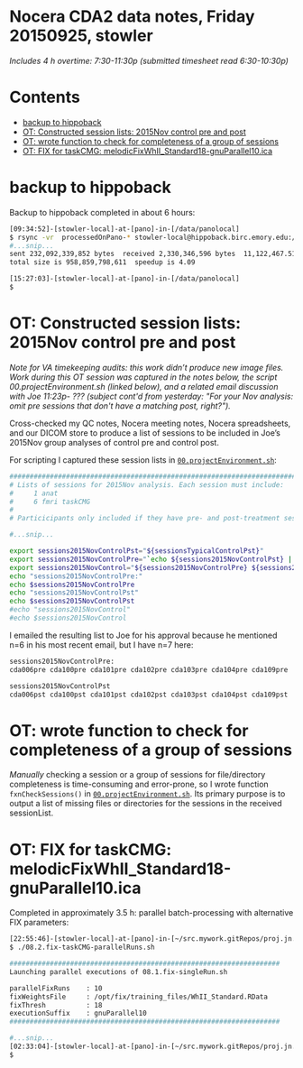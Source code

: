 # Nocera CDA2 data notes, Friday 20150925, stowler

_Includes 4 h overtime: 7:30-11:30p (submitted timesheet read 6:30-10:30p)_

Contents
=================

  * [backup to hippoback](#backup-to-hippoback)
  * [OT: Constructed session lists: 2015Nov control pre and post](#ot-constructed-session-lists-2015nov-control-pre-and-post)
  * [OT: wrote function to check for completeness of a group of sessions](#ot-wrote-function-to-check-for-completeness-of-a-group-of-sessions)
  * [OT: FIX for taskCMG: melodicFixWhII_Standard18-gnuParallel10.ica](#ot-fix-for-taskcmg-melodicfixwhii_standard18-gnuparallel10ica)


# backup to hippoback

Backup to hippoback completed in about 6 hours:

```bash
[09:34:52]-[stowler-local]-at-[pano]-in-[/data/panolocal]
$ rsync -vr  processedOnPano-* stowler-local@hippoback.birc.emory.edu:/data/backup/Atlanta/stowlerWIP/sharedReadOnly/
#...snip...
sent 232,092,339,852 bytes  received 2,330,346,596 bytes  11,122,467.51 bytes/sec
total size is 958,859,798,611  speedup is 4.09

[15:27:03]-[stowler-local]-at-[pano]-in-[/data/panolocal]
$
```

# OT: Constructed session lists: 2015Nov control pre and post

_Note for VA timekeeping audits: this work didn’t produce new image files. Work during this OT session was captured in the notes below, the script 00.projectEnvironment.sh (linked below), and a related email discussion with Joe 11:23p- ??? (subject cont'd from yesterday: "For your Nov analysis: omit pre sessions that don't have a matching post, right?")._

Cross-checked my QC notes, Nocera meeting notes, Nocera spreadsheets, and our DICOM store to produce a list of sessions to be included in Joe’s 2015Nov group analyses of control pre and control post.

For scripting I captured these session lists in  [`00.projectEnvironment.sh`](https://github.com/CVNRneuroimaging/proj.jn.cda2/blob/master/00.projectEnvironment.sh):

```bash
#######################################################################
# Lists of sessions for 2015Nov analysis. Each session must include:
#     1 anat
#     6 fmri taskCMG
#
# Particicipants only included if they have pre- and post-treatment sessions.

#...snip...

export sessions2015NovControlPst="${sessionsTypicalControlPst}"
export sessions2015NovControlPre="`echo ${sessions2015NovControlPst} | sed 's/pst/pre/g'`"
export sessions2015NovControl="${sessions2015NovControlPre} ${sessions2015NovControlPst}"
echo "sessions2015NovControlPre:"
echo $sessions2015NovControlPre
echo "sessions2015NovControlPst"
echo $sessions2015NovControlPst
#echo "sessions2015NovControl"
#echo $sessions2015NovControl
```

I emailed the resulting list to Joe for his approval because he mentioned n=6 in his most recent email, but I have n=7 here:

```bash
sessions2015NovControlPre:
cda006pre cda100pre cda101pre cda102pre cda103pre cda104pre cda109pre

sessions2015NovControlPst
cda006pst cda100pst cda101pst cda102pst cda103pst cda104pst cda109pst
```


# OT: wrote function to check for completeness of a group of sessions

_Manually_ checking a session or a group of sessions for file/directory completeness is time-consuming and error-prone, so I wrote function `fxnCheckSessions()` in  [`00.projectEnvironment.sh`](https://github.com/CVNRneuroimaging/proj.jn.cda2/blob/master/00.projectEnvironment.sh). Its primary purpose is to output a list of missing files or directories for the sessions in the received sessionList.



# OT: FIX for taskCMG: melodicFixWhII_Standard18-gnuParallel10.ica

Completed in approximately 3.5 h: parallel batch-processing with alternative FIX parameters:

```bash
[22:55:46]-[stowler-local]-at-[pano]-in-[~/src.mywork.gitRepos/proj.jn.cda2] on master [!]
$ ./08.2.fix-taskCMG-parallelRuns.sh

###################################################################
Launching parallel executions of 08.1.fix-singleRun.sh

parallelFixRuns    : 10
fixWeightsFile     : /opt/fix/training_files/WhII_Standard.RData
fixThresh          : 18
executionSuffix    : gnuParallel10
###################################################################

#...snip...
[02:33:04]-[stowler-local]-at-[pano]-in-[~/src.mywork.gitRepos/proj.jn.cda2] on master
$
```


